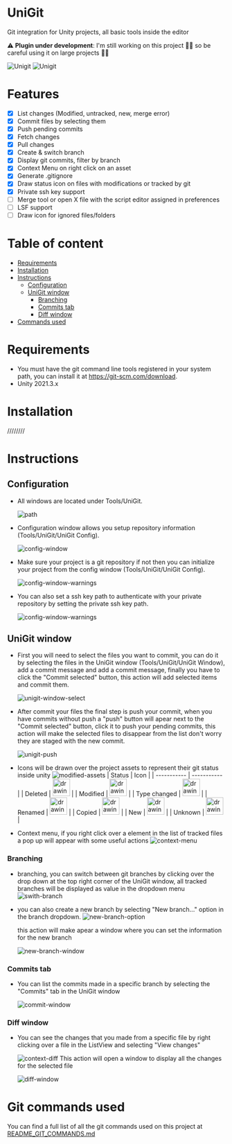 # UniGit
Git integration for Unity projects, all basic tools inside the editor


⚠ **Plugin under development**: I'm still working on this project 👷‍♂️ so be careful using it on large projects 🚧🚧

![Unigit](./.github/plugin-screen.webp)
![Unigit](./.github/modified-assets-icons.webp)

<div class="page-break"></div>

# Features
- [x] List changes (Modified, untracked, new, merge error)
- [x] Commit files by selecting them
- [x] Push pending commits
- [x] Fetch changes
- [x] Pull changes
- [x] Create & switch branch
- [x] Display git commits, filter by branch
- [x] Context Menu on right click on an asset
- [x] Generate .gitignore
- [x] Draw status icon on files with modifications or tracked by git
- [x] Private ssh key support
- [ ] Merge tool or open X file with the script editor assigned in preferences
- [ ] LSF support
- [ ] Draw icon for ignored files/folders

# Table of content
- [Requirements](#requirements)
- [Installation](#installation)
- [Instructions](#instructions)
    - [Configuration](#configuration)
    - [UniGit window](#unigit-window)
        - [Branching](#branching)
        - [Commits tab](#commits-tab)
        - [Diff window](#diff-window)
- [Commands used](#git-commands-used)

# Requirements
- You must have the git command line tools registered in your system path, you can install it at https://git-scm.com/download.
- Unity 2021.3.x

# Installation
////////

<div class="page-break"></div>

# Instructions

## Configuration
- All windows are located under Tools/UniGit.

    ![path](./.github/w-location.webp)

- Configuration window allows you setup repository information (Tools/UniGit/UniGit Config).

    ![config-window](./.github/config-window.webp)

- Make sure your project is a git repository if not then you can initialize your project from the config window (Tools/UniGit/UniGit Config).

    ![config-window-warnings](./.github/w-config-warnings.webp)

- You can also set a ssh key path to authenticate with your private repository by setting the private ssh key path.

    ![config-window-warnings](./.github/ssh-key.webp)

## UniGit window
- First you will need to select the files you want to commit, you can do it by selecting the files in the UniGit window (Tools/UniGit/UniGit Window), add a commit message and add a commit message, finally you have to click the "Commit selected" button, this action will add selected items and commit them.

    ![unigit-window-select](./.github/select-files-to-commit.webp)

- After commit your files the final step is push your commit, when you have commits without push a "push" button will apear next to the "Commit selected" button, click it to push your pending commits, this action will make the selected files to disappear from the list don't worry they are staged with the new commit.

    ![unigit-push](./.github/push.webp)

- Icons will be drawn over the project assets to represent their git status inside unity
    ![modified-assets](./.github/modified-assets-icons-preview.webp)
    | Status        | Icon |
    | -----------   | ----------- |
    | Deleted       | <img src="https://github.com/Zxynine/UnityEditorIcons/raw/main/icons/small/processed/d_CollabDeleted%20Icon.png" alt="drawing" width="40"/> |
    | Modified      | <img src="https://github.com/Zxynine/UnityEditorIcons/raw/main/icons/small/processed/d_CollabEdit%20Icon.png" alt="drawing" width="40"/> |
    | Type changed  | <img src="https://github.com/Zxynine/UnityEditorIcons/raw/main/icons/small/processed/d_CollabMoved%20Icon.png" alt="drawing" width="40"/> |
    | Renamed       | <img src="https://github.com/Zxynine/UnityEditorIcons/raw/main/icons/small/processed/d_CollabMoved%20Icon.png" alt="drawing" width="40"/> |
    | Copied        | <img src="https://github.com/Zxynine/UnityEditorIcons/raw/main/icons/small/processed/d_CollabMoved%20Icon.png" alt="drawing" width="40"/> |
    | New           | <img src="https://github.com/Zxynine/UnityEditorIcons/raw/main/icons/small/processed/d_CollabCreate%20Icon.png" alt="drawing" width="40"/> |
    | Unknown       | <img src="https://github.com/Zxynine/UnityEditorIcons/raw/main/icons/small/processed/d_CollabCreate%20Icon.png" alt="drawing" width="40"/> |

- Context menu, if you right click over a element in the list of tracked files a pop up will appear with some useful actions
    ![context-menu](./.github/context-menu.webp)

### Branching
- branching, you can switch between git branches by clicking over the drop down at the top right corner of the UniGit window, all tracked branches will be displayed as value in the dropdown menu
    ![swith-branch](./.github/switch-branch.webp)

- you can also create a new branch by selecting "New branch..." option in the branch dropdown.
    ![new-branch-option](./.github/new-branch-option.webp)

    this action will make apear a window where you can set the information for the new branch
    
    ![new-branch-window](./.github/new-branch-window.webp)

### Commits tab
- You can list the commits made in a specific branch by selecting the "Commits" tab in the UniGit window

    ![commit-window](./.github/commits-window.webp)

### Diff window 
- You can see the changes that you made from a specific file by right clicking over a file in the ListView and selecting "View changes"

    ![context-diff](./.github/context-menu-view-changes.webp)
    This action will open a window to display all the changes for the selected file

    ![diff-window](./.github/diff-window.webp)

# Git commands used
You can find a full list of all the git commands used on this project at [README_GIT_COMMANDS.md](./README_GIT_COMMANDS.md)
